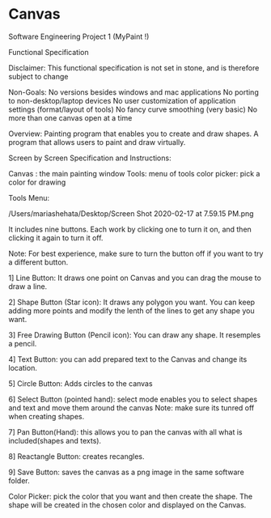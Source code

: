 # Canvas
Software Engineering Project 1 (MyPaint !)

Functional Specification


Disclaimer:
This functional specification is not set in stone, and is therefore subject to change


Non-Goals:
No versions besides windows and mac applications
No porting to non-desktop/laptop devices
No user customization of application settings (format/layout of tools)
No fancy curve smoothing (very basic)
No more than one canvas open at a time


Overview:
Painting program that enables you to create and draw shapes.
A program that allows users to paint and draw virtually.


Screen by Screen Specification and Instructions:

Canvas : the main painting window 
Tools: menu of tools
color picker: pick a color for drawing



Tools Menu:

/Users/mariashehata/Desktop/Screen Shot 2020-02-17 at 7.59.15 PM.png

It includes nine buttons. Each work by clicking one to turn it on, and then clicking it again to turn it off.

Note: For best experience, make sure to turn the button off if you want to try a different button.

1] Line Button: It draws one point on Canvas and you can drag the mouse to draw a line.

2] Shape Button (Star icon): It draws any polygon you want. You can keep adding more points and modify the lenth of the lines to get any shape you want.

3] Free Drawing Button (Pencil icon): You can draw any shape. It resemples a pencil.

4] Text Button: you can add prepared text to the Canvas and change its location.

5] Circle Button:  Adds circles to the canvas 

6] Select Button (pointed hand): select mode enables you to select shapes and text and move them around the canvas
Note: make sure its tunred off when creating shapes.

7] Pan Button(Hand): this allows you to pan the canvas with all what is included(shapes and texts).

8] Reactangle Button: creates recangles.

9] Save Button: saves the canvas as a png image in the same software folder.


Color Picker:
pick the color that you want and then create the shape. The shape will be created in the chosen color and displayed on the Canvas.
